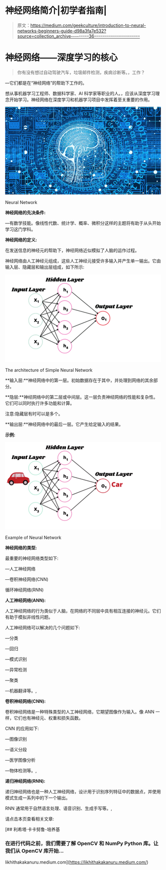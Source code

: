# 神经网络简介|初学者指南|

> 原文：<https://medium.com/geekculture/introduction-to-neural-networks-beginners-guide-d98a3fa7e532?source=collection_archive---------36----------------------->

# 神经网络——深度学习的核心

> 你有没有想过自动驾驶汽车，垃圾邮件检测，疾病诊断等。，工作？

—它们都是在“神经网络”的帮助下工作的。

想从事机器学习工程师、数据科学家、AI 科学家等职业的人。，应该从深度学习理念开始学习。神经网络在深度学习和机器学习项目中发挥着至关重要的作用。

![](img/50ae62478dd4b50b2216820f6d563e52.png)

Neural Network

**神经网络的先决条件:**

—有数学技能。像线性代数、统计学、概率、微积分这样的主题将有助于从头开始学习这门学科。

**神经网络的定义:**

在发送信息的神经元的帮助下，神经网络近似模拟了人脑的运作过程。

神经网络由人工神经元组成，这些人工神经元接受许多输入并产生单一输出。它由输入层、隐藏层和输出层组成，如下所示:

![](img/1ec721781b50e3c81442d47b6a9a51ee.png)

The architecture of Simple Neural Network

**输入层:**神经网络中的第一层。初始数据存在于其中，并处理到网络的其余部分。

**隐层:**神经网络中的第二层或中间层。这一层负责神经网络的性能和复杂性。它们可以同时执行许多功能和计算。

注意:隐藏层有时可以是多个。

**输出层:**神经网络中的最后一层。它产生给定输入的结果。

**示例:**

![](img/4c845cc9fc31e7d43390704cfccf1abe.png)

Example of Neural Network

**神经网络的类型:**

最重要的神经网络类型如下:

—人工神经网络

—卷积神经网络(CNN)

循环神经网络(RNN)

**人工神经网络(ANN):**

人工神经网络的行为类似于人脑，在网络的不同层中具有相互连接的神经元。它们有助于模拟非线性问题。

人工神经网络可以解决的几个问题如下:

—分类

—回归

—模式识别

—异常检测

—聚类

—机器翻译等。,

**卷积神经网络(CNN):**

卷积神经网络是一种特殊类型的人工神经网络，它期望图像作为输入。像 ANN 一样，它们也有神经元、权重和损失函数。

CNN 的应用如下:

—图像识别

—语义分段

—医学图像分析

—物体检测等。,

**递归神经网络(RNN):**

递归神经网络也是一种人工神经网络，设计用于识别序列特征中的数据点，并使用模式生成一系列中的下一个输出。

RNN 通常用于自然语言处理、语音识别、生成手写等。,

请点击本页查看相关文章:

[](https://likhithakakanuru.medium.com/) [## 利希塔·卡卡努鲁-培养基

### 在进行代码之前，我们需要了解 OpenCV 和 NumPy Python 库。让我们从 OpenCV 库开始…

likhithakakanuru.medium.com](https://likhithakakanuru.medium.com/)